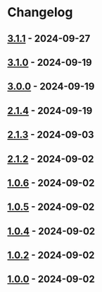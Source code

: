# Changelog

## [3.1.1](https://github.com/arys/react-native-automation/compare/3.1.0...3.1.1) - 2024-09-27

## [3.1.0](https://github.com/arys/react-native-automation/compare/3.0.0...3.1.0) - 2024-09-19

## [3.0.0](https://github.com/arys/react-native-automation/compare/2.1.4...3.0.0) - 2024-09-19

## [2.1.4](https://github.com/arys/react-native-automation/compare/2.1.3...2.1.4) - 2024-09-19

## [2.1.3](https://github.com/arys/react-native-automation/compare/2.1.2...2.1.3) - 2024-09-03

## [2.1.2](https://github.com/arys/react-native-automation/compare/1.1.0...2.1.2) - 2024-09-02

## [1.0.6](https://github.com/arys/react-native-automation/compare/1.0.5...1.0.6) - 2024-09-02

## [1.0.5](https://github.com/arys/react-native-automation/compare/1.0.4...1.0.5) - 2024-09-02

## [1.0.4](https://github.com/arys/react-native-automation/compare/1.0.0...1.0.4) - 2024-09-02

## [1.0.2](https://github.com/arys/react-native-automation/commits/1.0.2) - 2024-09-02

## [1.0.0](https://github.com/arys/react-native-automation/commits/1.0.0) - 2024-09-02
